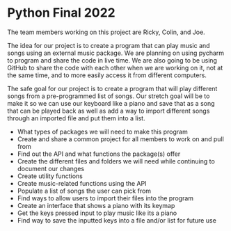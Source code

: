 # Python Final 2022

The team members working on this project are Ricky, Colin, and Joe. 

The idea for our project is to create a program that can play music and songs using an external music package. We are planning on using pycharm to program and share the code in live time. We are also going to be using GitHub to share the code with each other when we are working on it, not at the same time, and to more easily access it from different computers. 

The safe goal for our project is to create a program that will play different songs from a pre-programmed list of songs. Our stretch goal will be to make it so we can use our keyboard like a piano and save that as a song that can be played back as well as add a way to import different songs through an imported file and put them into a list.


- What types of packages we will need to make this program 
- Create and share a common project for all members to work on and pull from 
- Find out the API and what functions the package(s) offer 
- Create the different files and folders we will need while continuing to document our changes 
- Create utility functions 
- Create music-related functions using the API 
- Populate a list of songs the user can pick from 
- Find ways to allow users to import their files into the program 
- Create an interface that shows a piano with its keymap 
- Get the keys pressed input to play music like its a piano 
- Find way to save the inputted keys into a file and/or list for future use

